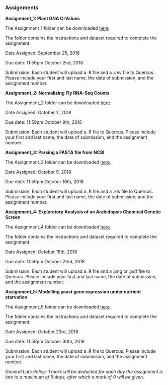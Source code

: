 ### Assignments


__Assignment_1: Plant DNA C-Values__

The Assignment_1 folder can be downloaded [here](https://minhaskamal.github.io/DownGit/#/home?url=https://github.com/eacton/CAGEF/tree/master/Assignments/Assignment_1).

The folder contains the instructions and dataset required to complete the assignment.

Date Assigned: September 25, 2018

Due date: 11:59pm October 2nd, 2018

Submission: Each student will upload a .R file and a .csv file to Quercus. Please include your first and last name, the date of submission, and the assignment number.

__Assignment_2: Normalizing Fly RNA-Seq Counts__

The Assignment_2 folder can be downloaded [here](https://minhaskamal.github.io/DownGit/#/home?url=https://github.com/eacton/CAGEF/tree/master/Assignments/Assignment_2).

Date Assigned: October 2, 2018

Due date: 11:59pm October 9th, 2018

Submission: Each student will upload a .R file to Quercus. Please include your first and last name, the date of submission, and the assignment number.


__Assignment_3: Parsing a FASTA file from NCBI__

The Assignment_3 folder can be downloaded [here](https://minhaskamal.github.io/DownGit/#/home?url=https://github.com/eacton/CAGEF/tree/master/Assignments/Assignment_3).

Date Assigned: October 9, 2018

Due date: 11:59pm October 16th, 2018

Submission: Each student will upload a .R file and a .xls file to Quercus. Please include your first and last name, the date of submission, and the assignment number.

__Assignment_4: Exploratory Analysis of an Arabidopsis Chemical Genetic Screen__

The Assignment_4 folder can be downloaded [here](https://minhaskamal.github.io/DownGit/#/home?url=https://github.com/eacton/CAGEF/tree/master/Assignments/Assignment_4).

The folder contains the instructions and dataset required to complete the assignment.

Date Assigned: October 16th, 2018

Due date: 11:59pm October 23rd, 2018

Submission: Each student will upload a .R file and a .png or .pdf file to Quercus. Please include your first and last name, the date of submission, and the assignment number.

__Assignment_5: Modelling yeast gene expression under nutrient starvation__

The Assignment_5 folder can be downloaded [here](https://minhaskamal.github.io/DownGit/#/home?url=https://github.com/eacton/CAGEF/tree/master/Assignments/Assignment_5).

The folder contains the instructions and dataset required to complete the assignment.

Date Assigned: October 23rd, 2018

Due date: 11:59pm October 30th, 2018

Submission: Each student will upload a .R file to Quercus. Please include your first and last name, the date of submission, and the assignment number.

_General Late Policy: 1 mark will be deducted for each day the assignment is late to a maximum of 5 days, after which a mark of 0 will be given._